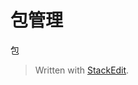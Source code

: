 # 包管理
包



> Written with [StackEdit](https://stackedit.io/).
<!--stackedit_data:
eyJoaXN0b3J5IjpbMTU3NjMyNTY0NCw3MzA5OTgxMTZdfQ==
-->